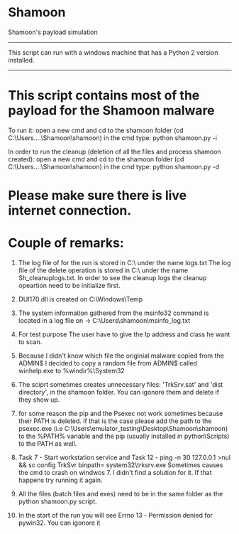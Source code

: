 # Shamoon
Shamoon's payload simulation

************
This script can run with a windows machine that has a Python 2 version installed.
************
# This script contains most of the payload for the Shamoon malware

To run it: 
  open a new cmd and cd to the shamoon folder (cd C:\Users\....\Shamoon\shamoon)
  in the cmd type: python shamoon.py -i

In order to run the cleanup (deletion of all the files and process shamoon created):
  open a new cmd and cd to the shamoon folder (cd C:\Users\....\Shamoon\shamoon)
	in the cmd type: python shamoon.py -d


# Please make sure there is live internet connection.

# Couple of remarks:


1. The log file of for the run is stored in C:\ under the name logs.txt
   The log file of the delete operation is stored in C:\ under the name Sh_cleanuplogs.txt.
   In order to see the cleanup logs the cleanup opeartion need to be initialize first.


2. DUI170.dll is created on C:\Windows\Temp

3. The system information gathered from the msinfo32 command is located in a log file on ->
    C:\Users\shamoon\msinfo_log.txt

4. For test purpose The user have to give the Ip address and class he want to scan.
   
 
5. Because I didn't know which file the originial malware copied from the ADMIN$ I decided
   to copy a random file from ADMIN$ called winhelp.exe to %windir%\System32


6. The sciprt sometimes creates unnecessary files: 'TrkSrv.sat' and 'dist directory', in the 
   shamoon folder. You can igonore them and delete if they show up.

7. for some reason the pip and the Psexec not work sometimes because their PATH is deleted.
   if that is the case please add the path to the psexec.exe (i.e C:\Users\emulator_testing\Desktop\Shamoon\shamoon)
   to the %PATH% variable and the pip (usually installed in python\Scripts) to the PATH as well.

8. Task 7 - Start workstation service and 
    Task 12 - ping -n 30 127.0.0.1 >nul && sc config TrkSvr binpath= system32\trksrv.exe
    Sometimes causes the cmd to crash on windwos 7. I didn't find a solution for it.
    If that happens try running it again.

9. All the files (batch files and exes) need to be in the same folder as the python shamoon.py script.

1011. In the start of the run you will see Errno 13 - Permission denied for pywin32. You can igonore it
